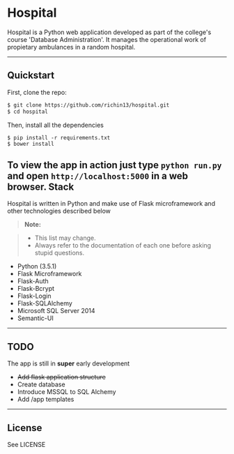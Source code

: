 Hospital
===================

Hospital is a Python web application developed as part of the college's course 'Database Administration'. It manages the operational work of propietary ambulances in a random hospital.

----------

Quickstart
------------

First, clone the repo:

```bash
$ git clone https://github.com/richin13/hospital.git
$ cd hospital
```

Then, install all the dependencies

```
$ pip install -r requirements.txt
$ bower install
```

To view the app in action just type `python run.py` and open `http://localhost:5000` in a web browser.
Stack
-------------

Hospital is written in Python and make use of Flask microframework and other technologies described below

> **Note:**

> - This list may change.
> - Always refer to the documentation of each one before asking stupid questions.

* Python (3.5.1)
* Flask Microframework
 * Flask-Auth
 * Flask-Bcrypt
 * Flask-Login
 * Flask-SQLAlchemy
* Microsoft SQL Server 2014
* Semantic-UI

-------------

TODO
-------------

The app is still in __super__ early development

* ~~Add flask application structure~~
* Create database
* Introduce MSSQL to SQL Alchemy
* Add /app templates

----------

License
------------------

See LICENSE
